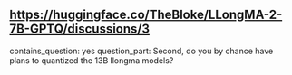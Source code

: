 ## https://huggingface.co/TheBloke/LLongMA-2-7B-GPTQ/discussions/3

contains_question: yes
question_part: Second, do you by chance have plans to quantized the 13B llongma models?